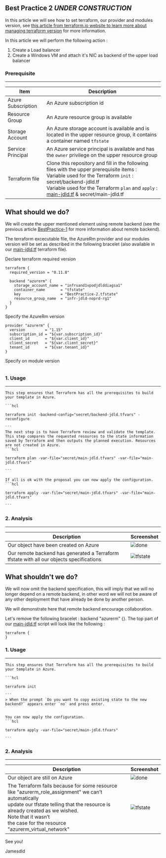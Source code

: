 

Best Practice 2 *UNDER CONSTRUCTION*
------------
In this article we will see how to set terraform, our provider and modules version, see [this article from terraform.io website to learn more about managing terraform version](https://www.terraform.io/docs/configuration/terraform.html) for more information.

In this article we will perform the following action  : 
1. Create a Load balancer
2. Create a Windows VM and attach it's NIC as backend of the upper load balancer


### Prerequisite
-----

| Item | Description |
| ------------- | ------------- |
| Azure Subscription | An Azure subscription id |
| Resource Group | An Azure resource group is available |
| Storage Account | An Azure storage account is available and is located in the upper resource group, it contains a container named `tfstate` |
| Service Principal | An Azure service principal is available and has the `owner` privilege on the upper resource group |
| Terraform file | Clone this repository and fill in the following files with the upper prerequisite items : <br> Variable used for the Terraform `init` : secret/backend-jdld.tf <br> Variable used for the Terraform `plan` and `apply` : [main-jdld.tf](main-jdld.tf) & secret/main-jdld.tf |



What should we do?
------------
We will create the upper mentioned element using remote backend (see the previous article [BestPractice-1](../BestPractice-1) for more information about remote backend).

The terraform excecutable file, the AzureRm provider and our modules version will be set as described in the following bracelet (also available in our [main-jdld.tf](main-jdld.tf) terraform file).


Declare terraform required version 
```hcl
terraform {
  required_version = "0.11.8"

  backend "azurerm" {
    storage_account_name = "infrsand1vpodjdlddiagsa1"
    container_name       = "tfstate"
    key                  = "BestPractice-2.tfstate"
    resource_group_name  = "infr-jdld-noprd-rg1"
  }
}
```

Specify the AzureRm version 
```hcl
provider "azurerm" {
  version         = "1.15"
  subscription_id = "${var.subscription_id}"
  client_id       = "${var.client_id}"
  client_secret   = "${var.client_secret}"
  tenant_id       = "${var.tenant_id}"
}
```

Specify on module version
```hcl

```



### 1. Usage
-----

    This step ensures that Terraform has all the prerequisites to build your template in Azure.

    ```hcl

    terraform init -backend-config="secret/backend-jdld.tfvars" -reconfigure

    ```
    The next step is to have Terraform review and validate the template. 
    This step compares the requested resources to the state information saved by Terraform and then outputs the planned execution. Resources are not created in Azure.
    ```hcl

    terraform plan -var-file="secret/main-jdld.tfvars" -var-file="main-jdld.tfvars"

    ```

    If all is ok with the proposal you can now apply the configuration.
    ```hcl

    terraform apply -var-file="secret/main-jdld.tfvars" -var-file="main-jdld.tfvars"

    ```

### 2. Analysis
-----

| Description | Screenshot |
| ------------- | ------------- |
| Our object have been created on Azure  | ![done](png/done.png) |
| Our remote backend has generated a Terraform tfstate with all our objects specifications | ![tfstate](png/tfstate.png) |


What shouldn't we do?
------------
We will now omit the backend specification, this will imply that we will no longer depend on a remote backend, in other word we will not be aware of any other deployment that have already be done by another person.

We will demonstrate here that remote backend encourage collaboration.

Let's remove the following bracelet : backend "azurerm" {}.
The top part of our [main-jdld.tf](main-jdld.tf) script will look like the following : 
```hcl
terraform {
}
```

### 1. Usage
-----

    This step ensures that Terraform has all the prerequisites to build your template in Azure.

    ```hcl

    terraform init 

    ```
    > When the prompt `Do you want to copy existing state to the new backend?` appears enter `no` and press enter.


    You can now apply the configuration.
    ```hcl

    terraform apply -var-file="secret/main-jdld.tfvars"

    ```

### 2. Analysis
-----

| Description | Screenshot |
| ------------- | ------------- |
| Our object are still on Azure  | ![done](png/done.png) |
| The Terraform fails because for some resource like "azurerm_role_assignment" we can’t automatically <br> update our tfstate telling that the resource is already created as we wished. <br> Note that it wasn’t <br> the case for the resource "azurerm_virtual_network" | ![tfstate](png/error.png) |



See you!

Jamesdld